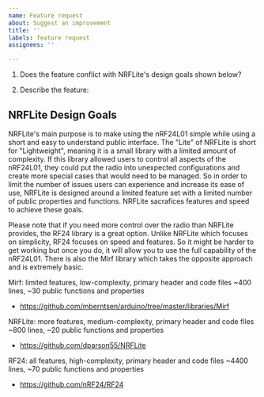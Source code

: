 ```yaml
---
name: Feature request
about: Suggest an improvement
title: ''
labels: feature request
assignees: ''

---
```


1. Does the feature conflict with NRFLite's design goals shown below?

2. Describe the feature:

## NRFLite Design Goals
NRFLite's main purpose is to make using the nRF24L01 simple while using a short and easy to understand public interface. The "Lite" of NRFLite is short for "Lightweight", meaning it is a small library with a limited amount of complexity. If this library allowed users to control all aspects of the nRF24L01, they could put the radio into unexpected configurations and create more special cases that would need to be managed. So in order to limit the number of issues users can experience and increase its ease of use, NRFLite is designed around a limited feature set with a limited number of public properties and functions. NRFLite sacrafices features and speed to achieve these goals.

Please note that if you need more control over the radio than NRFLite provides, the RF24 library is a great option. Unlike NRFLite which focuses on simplicity, RF24 focuses on speed and features. So it might be harder to get working but once you do, it will allow you to use the full capability of the nRF24L01. There is also the Mirf library which takes the opposite approach and is extremely basic.

Mirf: limited features, low-complexity, primary header and code files ~400 lines, ~30 public functions and properties
- https://github.com/mberntsen/arduino/tree/master/libraries/Mirf

NRFLite: more features, medium-complexity, primary header and code files ~800 lines, ~20 public functions and properties
- https://github.com/dparson55/NRFLite

RF24: all features, high-complexity, primary header and code files ~4400 lines, ~70 public functions and properties
- https://github.com/nRF24/RF24
